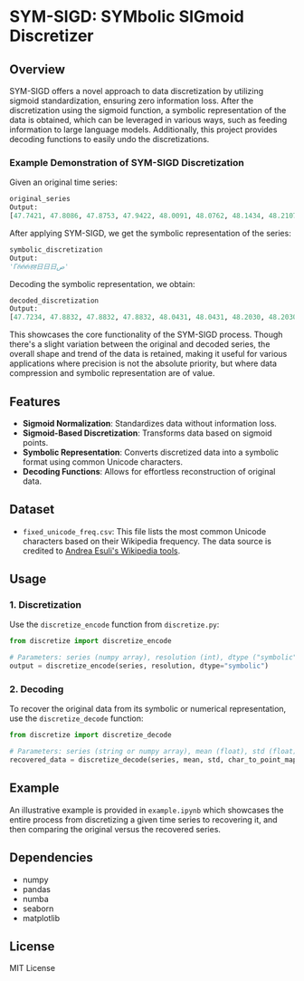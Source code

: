 # SYM-SIGD: SYMbolic SIGmoid Discretizer

## Overview

SYM-SIGD offers a novel approach to data discretization by utilizing sigmoid standardization, ensuring zero information loss. After the discretization using the sigmoid function, a symbolic representation of the data is obtained, which can be leveraged in various ways, such as feeding information to large language models. Additionally, this project provides decoding functions to easily undo the discretizations.

### Example Demonstration of SYM-SIGD Discretization ###

Given an original time series:
```python
original_series
Output:
[47.7421, 47.8086, 47.8753, 47.9422, 48.0091, 48.0762, 48.1434, 48.2107, 48.2782, 48.3458]
```

After applying SYM-SIGD, we get the symbolic representation of the series:
```python
symbolic_discretization
Output:
'Гრრრहह日日日ص'
```

Decoding the symbolic representation, we obtain:
```python
decoded_discretization
Output:
[47.7234, 47.8832, 47.8832, 47.8832, 48.0431, 48.0431, 48.2030, 48.2030, 48.2030, 48.3629]
```

This showcases the core functionality of the SYM-SIGD process. Though there's a slight variation between the original and decoded series, the overall shape and trend of the data is retained, making it useful for various applications where precision is not the absolute priority, but where data compression and symbolic representation are of value.

## Features

- **Sigmoid Normalization**: Standardizes data without information loss.
- **Sigmoid-Based Discretization**: Transforms data based on sigmoid points.
- **Symbolic Representation**: Converts discretized data into a symbolic format using common Unicode characters.
- **Decoding Functions**: Allows for effortless reconstruction of original data.

## Dataset

- `fixed_unicode_freq.csv`: This file lists the most common Unicode characters based on their Wikipedia frequency. The data source is credited to [Andrea Esuli's Wikipedia tools](http://www.esuli.it/).

## Usage

### 1. Discretization

Use the `discretize_encode` function from `discretize.py`:
```python
from discretize import discretize_encode

# Parameters: series (numpy array), resolution (int), dtype ("symbolic" or "numerical")
output = discretize_encode(series, resolution, dtype="symbolic")
```

### 2. Decoding

To recover the original data from its symbolic or numerical representation, use the `discretize_decode` function:
```python
from discretize import discretize_decode

# Parameters: series (string or numpy array), mean (float), std (float), char_to_point_mapping (dict, optional), dtype ("symbolic" or "numerical")
recovered_data = discretize_decode(series, mean, std, char_to_point_mapping=None, dtype="symbolic")
```

## Example

An illustrative example is provided in `example.ipynb` which showcases the entire process from discretizing a given time series to recovering it, and then comparing the original versus the recovered series.

## Dependencies

- numpy
- pandas
- numba
- seaborn
- matplotlib

## License

MIT License